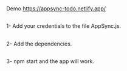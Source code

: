 ###
Demo
https://appsync-todo.netlify.app/

##
1- Add your credentials to the file AppSync.js.

##
2- Add the dependencies.

##
3- npm start and the app will work.